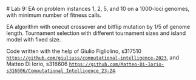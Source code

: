 # Lab 9: EA on problem instances 1, 2, 5, and 10 on a 1000-loci genomes, with minimum number of fitness calls. 

EA algorithm with onecut crossover and bitflip mutation by 1/5 of genome length.
Tournament selection with different tournament sizes and island model with fixed size.  

Code written with the help of Giulio Figliolino, s317510  [`https://github.com/giuliuss/computational-intelligence-2023`](https://github.com/giuliuss/computational-intelligence-2023), and Matteo Di Iorio, s316606 [`https://github.com/Matteo-Di-Iorio-s316606/Computational_Intelligence_23-24`](https://github.com/Matteo-Di-Iorio-s316606/Computational_Intelligence_23-24).
